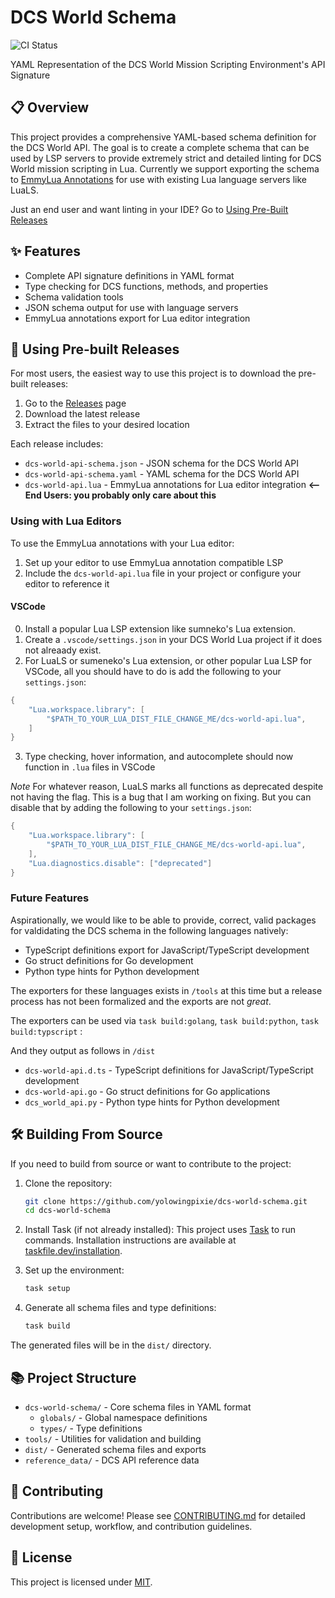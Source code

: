# DCS World Schema

![CI Status](https://github.com/yolowingpixie/dcs-world-schema/actions/workflows/ci.yml/badge.svg)

YAML Representation of the DCS World Mission Scripting Environment's API Signature

## 📋 Overview

This project provides a comprehensive YAML-based schema definition for the DCS World API. The goal is to create a complete schema that can be used by LSP servers to provide extremely strict and detailed linting for DCS World mission scripting in Lua. Currently we support exporting the schema to [EmmyLua Annotations](https://emmylua.github.io/annotation.html) for use with existing Lua language servers like LuaLS.

Just an end user and want linting in your IDE? Go to [Using Pre-Built Releases](https://github.com/YoloWingPixie/dcs-world-schema/tree/main?tab=readme-ov-file#-using-pre-built-releases)

## ✨ Features

- Complete API signature definitions in YAML format
- Type checking for DCS functions, methods, and properties
- Schema validation tools
- JSON schema output for use with language servers
- EmmyLua annotations export for Lua editor integration

## 🚀 Using Pre-built Releases

For most users, the easiest way to use this project is to download the pre-built releases:

1. Go to the [Releases](https://github.com/yolowingpixie/dcs-world-schema/releases) page
2. Download the latest release
3. Extract the files to your desired location

Each release includes:
- `dcs-world-api-schema.json` - JSON schema for the DCS World API
- `dcs-world-api-schema.yaml` - YAML schema for the DCS World API
- `dcs-world-api.lua` - EmmyLua annotations for Lua editor integration  **<-- End Users: you probably only care about this**

### Using with Lua Editors

To use the EmmyLua annotations with your Lua editor:
1. Set up your editor to use EmmyLua annotation compatible LSP
2. Include the `dcs-world-api.lua` file in your project or configure your editor to reference it

#### VSCode
0. Install a popular Lua LSP extension like sumneko's Lua extension.
1. Create a `.vscode/settings.json` in your DCS World Lua project if it does not alreaady exist.
2. For LuaLS or sumeneko's Lua extension, or other popular Lua LSP for VSCode, all you should have to do is add the following to your `settings.json`:

```lua
{
    "Lua.workspace.library": [
        "$PATH_TO_YOUR_LUA_DIST_FILE_CHANGE_ME/dcs-world-api.lua",
    ]
}
```
3. Type checking, hover information, and autocomplete should now function in `.lua` files in VSCode

*Note*
For whatever reason, LuaLS marks all functions as deprecated despite not having the flag. This is a bug that I am working on fixing.
But you can disable that by adding the following to your `settings.json`:

```lua
{
    "Lua.workspace.library": [
        "$PATH_TO_YOUR_LUA_DIST_FILE_CHANGE_ME/dcs-world-api.lua",
    ],
    "Lua.diagnostics.disable": ["deprecated"]
}
```

### Future Features
Aspirationally, we would like to be able to provide, correct, valid packages for valdidating the DCS schema in the following languages natively:
- TypeScript definitions export for JavaScript/TypeScript development
- Go struct definitions for Go development
- Python type hints for Python development

The exporters for these languages exists in `/tools` at this time but a release process has not been formalized and the exports are not *great*.

The exporters can be used via `task build:golang`, `task build:python`, `task build:typscript` :

And they output as follows in `/dist`

- `dcs-world-api.d.ts` - TypeScript definitions for JavaScript/TypeScript development
- `dcs-world-api.go` - Go struct definitions for Go applications
- `dcs_world_api.py` - Python type hints for Python development

## 🛠️ Building From Source

If you need to build from source or want to contribute to the project:

1. Clone the repository:
   ```bash
   git clone https://github.com/yolowingpixie/dcs-world-schema.git
   cd dcs-world-schema
   ```

2. Install Task (if not already installed):
   This project uses [Task](https://taskfile.dev/) to run commands. Installation instructions are available at [taskfile.dev/installation](https://taskfile.dev/installation/).

3. Set up the environment:
   ```bash
   task setup
   ```

4. Generate all schema files and type definitions:
   ```bash
   task build
   ```

The generated files will be in the `dist/` directory.

## 📚 Project Structure

- `dcs-world-schema/` - Core schema files in YAML format
  - `globals/` - Global namespace definitions
  - `types/` - Type definitions
- `tools/` - Utilities for validation and building
- `dist/` - Generated schema files and exports
- `reference_data/` - DCS API reference data

## 🤝 Contributing

Contributions are welcome! Please see [CONTRIBUTING.md](CONTRIBUTING.md) for detailed development setup, workflow, and contribution guidelines.

## 📄 License

This project is licensed under [MIT](LICENSE.md).
